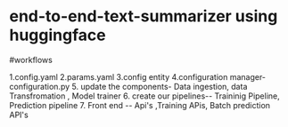 # end-to-end-text-summarizer using huggingface

#workflows

1.config.yaml
2.params.yaml
3.config entity
4.configuration manager-configuration.py
5. update the components- Data ingestion, data Transfromation , Model trainer
6. create our pipelines-- Traininig Pipeline, Prediction pipeline
7. Front end -- Api's ,Training APis, Batch prediction API's

